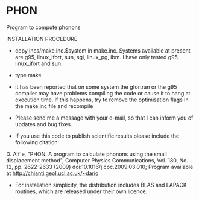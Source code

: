 # PHON
Program to compute phonons 

INSTALLATION PROCEDURE

* copy incs/make.inc.$system in make.inc. Systems available at present are
  g95, linux_ifort, sun, sgi, linux_pg, ibm. I have only tested g95, linux_ifort
  and sun. 

* type make 

* it has been reported that on some system the gfortran or the g95 compiler may 
  have problems compiling the code or cause it to hang at execution time. If this
  happens, try to remove the optimisation flags in the make.inc file and recompile

* Please send me a message with your e-mail, so that I can inform you of updates
  and bug fixes.

* If you use this code to publish scientific results please include the following citation: 

D. Alf\`e, "PHON: A program to calculate phonons using the small displacement method",
Computer Physics Communications, Vol. 180, No. 12, pp. 2622-2633 (2009) 
doi:10.1016/j.cpc.2009.03.010; Program available at http://chianti.geol.ucl.ac.uk/~dario

* For installation simplicity, the distribution includes BLAS and LAPACK routines, which are 
released under their own licence.
